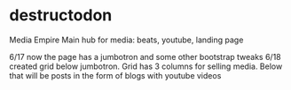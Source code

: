 # destructodon
Media Empire
Main hub for media: beats, youtube, landing page 

6/17 now the page has a jumbotron and some other bootstrap tweaks
6/18 created grid below jumbotron. Grid has 3 columns for selling media. Below that will be posts in the form of blogs with youtube videos
